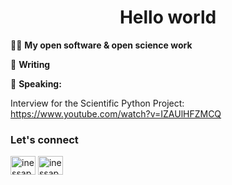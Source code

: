 <h1 align="center">Hello world</h1>

👩‍💻 **My open software & open science work**
 


📝 **Writing**


📢 **Speaking:**

Interview for the Scientific Python Project: https://www.youtube.com/watch?v=IZAUlHFZMCQ

<h3 align="left">Let's connect</h3>
<p align="left">
<a href="https://twitter.com/inessapawson" target="blank"><img align="center" src="https://cdn.jsdelivr.net/npm/simple-icons@3.0.1/icons/twitter.svg" alt="inessapawson" height="30" width="40" /></a>
<a href="https://linkedin.com/in/ipawson" target="blank"><img align="center" src="https://cdn.jsdelivr.net/npm/simple-icons@3.0.1/icons/linkedin.svg" alt="inessapawson" height="30" width="40" /></a>
</p>
